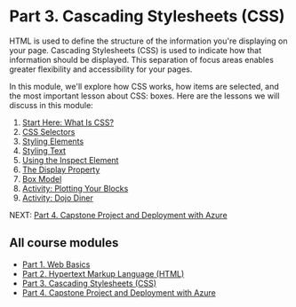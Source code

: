 # Part 3. Cascading Stylesheets (CSS)

HTML is used to define the structure of the information you're displaying on your page. Cascading Stylesheets (CSS) is used to indicate how that information should be displayed. This separation of focus areas enables greater flexibility and accessibility for your pages.

In this module, we'll explore how CSS works, how items are selected, and the most important lesson about CSS: boxes. Here are the lessons we will discuss in this module:

1. [Start Here: What Is CSS?](./introduction_to_css.md)
2. [CSS Selectors](./css_selectors.md)
3. [Styling Elements](./styling_elements.md)
4. [Styling Text](./styling_text.md)
5. [Using the Inspect Element](./inspect_element.md)
6. [The Display Property](./display_property.md)
7. [Box Model](./box_model.md)
8. [Activity: Plotting Your Blocks](./plotting_your_blox.md)
9. [Activity: Dojo Diner](./dojo-diner.md)

NEXT: [Part 4. Capstone Project and Deployment with Azure](../4_Capstone_Deployment)

## All course modules

* [Part 1. Web Basics](../1_Web_Basics)
* [Part 2. Hypertext Markup Language (HTML)](../2_HTML)
* [Part 3. Cascading Stylesheets (CSS)](../3_CSS_CSS3)
* [Part 4. Capstone Project and Deployment with Azure](../4_Capstone_Deployment)
